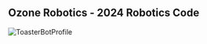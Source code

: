 ## Ozone Robotics - 2024 Robotics Code

![ToasterBotProfile](https://github.com/user-attachments/assets/1982aeb1-7108-4f7b-ba15-5232865f661e)
